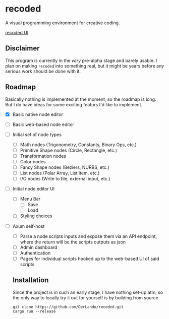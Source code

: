# recoded

A visual programming environment for creative coding.

[recoded UI](resources/UI_current.png)

## Disclaimer

This program is currently in the *very* pre-alpha stage and barely usable. I plan on making `recoded` into something real, but it might be years before any serious work should be done with it.

## Roadmap

Basically nothing is implemented at the moment, so the roadmap is long. But I do have ideas for some exciting featurs I'd like to implement.

- [x] Basic native node editor
- [ ] Basic web-based node editor
- [ ] Initial set of node types
    - [ ] Math nodes (Trigonometry, Constants, Binary Ops, etc.)
    - [ ] Primitive Shape nodes (Circle, Rectangle, etc.)
    - [ ] Transformation nodes
    - [ ] Color nodes
    - [ ] Fancy Shape nodes (Beziers, NURBS, etc.)
    - [ ] List nodes (Polar Array, List item, etc.)
    - [ ] I/O nodes (Write to file, external input, etc.)
- [ ] Initial node editor UI
    - [ ] Menu Bar
      - [ ] Save
      - [ ] Load
    - [ ] Styling choices
- [ ] Axum self-host
  - [ ] Parse a node scripts inputs and expose them via an API endpoint, where the return will be the scripts outputs as json
  - [ ] Admin dashboard
  - [ ] Authentication
  - [ ] Pages for individual scripts hooked up to the web-based UI of said scripts

  ## Installation

  Since the project is in such an early stage, I have nothing set-up atm, so the only way to locally try it out for yourself is by building from source

  ```console
  git clone https://github.com/DerLando/recoded.git
  cargo run --release
  ```